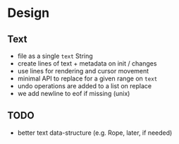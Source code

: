 # Design

## Text

- file as a single `text` String
- create lines of text + metadata on init / changes
- use lines for rendering and cursor movement
- minimal API to replace for a given range on `text`
- undo operations are added to a list on replace
- we add newline to eof if missing (unix)

## TODO 

- better text data-structure (e.g. Rope, later, if needed)
